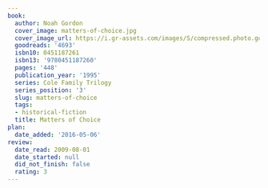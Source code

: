 ```yaml
---
book:
  author: Noah Gordon
  cover_image: matters-of-choice.jpg
  cover_image_url: https://i.gr-assets.com/images/S/compressed.photo.goodreads.com/books/1165448281l/4693.jpg
  goodreads: '4693'
  isbn10: 0451187261
  isbn13: '9780451187260'
  pages: '448'
  publication_year: '1995'
  series: Cole Family Trilogy
  series_position: '3'
  slug: matters-of-choice
  tags:
  - historical-fiction
  title: Matters of Choice
plan:
  date_added: '2016-05-06'
review:
  date_read: 2009-08-01
  date_started: null
  did_not_finish: false
  rating: 3
---
```

